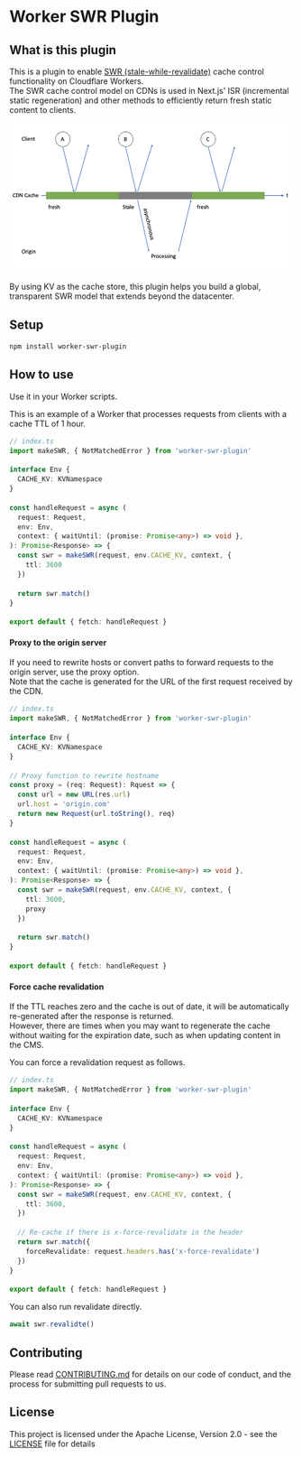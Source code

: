 # Worker SWR Plugin

## What is this plugin

This is a plugin to enable [SWR (stale-while-revalidate)](https://web.dev/stale-while-revalidate/) cache control functionality on Cloudflare Workers.  
The SWR cache control model on CDNs is used in Next.js' ISR (incremental static regeneration) and other methods to efficiently return fresh static content to clients.

![stale-while-revalidate](./img/stale-while-revalidate.png)

By using KV as the cache store, this plugin helps you build a global, transparent SWR model that extends beyond the datacenter.

## Setup

```bash
npm install worker-swr-plugin
```

## How to use

Use it in your Worker scripts.  

This is an example of a Worker that processes requests from clients with a cache TTL of 1 hour.
```ts
// index.ts
import makeSWR, { NotMatchedError } from 'worker-swr-plugin'

interface Env {
  CACHE_KV: KVNamespace
}

const handleRequest = async (
  request: Request,
  env: Env,
  context: { waitUntil: (promise: Promise<any>) => void },
): Promise<Response> => {
  const swr = makeSWR(request, env.CACHE_KV, context, {
    ttl: 3600
  })

  return swr.match()
}

export default { fetch: handleRequest }
```

#### Proxy to the origin server

If you need to rewrite hosts or convert paths to forward requests to the origin server, use the proxy option.  
Note that the cache is generated for the URL of the first request received by the CDN.

```ts
// index.ts
import makeSWR, { NotMatchedError } from 'worker-swr-plugin'

interface Env {
  CACHE_KV: KVNamespace
}

// Proxy function to rewrite hostname
const proxy = (req: Request): Rquest => {
  const url = new URL(res.url)
  url.host = 'origin.com'
  return new Request(url.toString(), req)
}

const handleRequest = async (
  request: Request,
  env: Env,
  context: { waitUntil: (promise: Promise<any>) => void },
): Promise<Response> => {
  const swr = makeSWR(request, env.CACHE_KV, context, {
    ttl: 3600,
    proxy
  })

  return swr.match()
}

export default { fetch: handleRequest }
```

#### Force cache revalidation

If the TTL reaches zero and the cache is out of date, it will be automatically re-generated after the response is returned.  
However, there are times when you may want to regenerate the cache without waiting for the expiration date, such as when updating content in the CMS.

You can force a revalidation request as follows.

```ts
// index.ts
import makeSWR, { NotMatchedError } from 'worker-swr-plugin'

interface Env {
  CACHE_KV: KVNamespace
}

const handleRequest = async (
  request: Request,
  env: Env,
  context: { waitUntil: (promise: Promise<any>) => void },
): Promise<Response> => {
  const swr = makeSWR(request, env.CACHE_KV, context, {
    ttl: 3600,
  })

  // Re-cache if there is x-force-revalidate in the header
  return swr.match({
    forceRevalidate: request.headers.has('x-force-revalidate')
  })
}

export default { fetch: handleRequest }
```

You can also run revalidate directly.

```ts
await swr.revalidte()
```

## Contributing

Please read [CONTRIBUTING.md](./CONTRIBUTING.md) for details on our code of conduct, and the process for submitting pull requests to us.

## License

This project is licensed under the Apache License, Version 2.0 - see the [LICENSE](./LICENSE) file for details